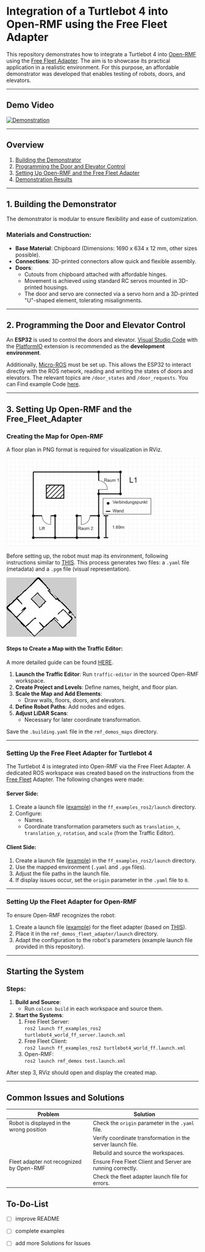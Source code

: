 # Integration of a Turtlebot 4 into Open-RMF using the Free Fleet Adapter

This repository demonstrates how to integrate a Turtlebot 4 into [Open-RMF](https://www.open-rmf.org) using the [Free Fleet Adapter](https://github.com/open-rmf/free_fleet). The aim is to showcase its practical application in a realistic environment. For this purpose, an affordable demonstrator was developed that enables testing of robots, doors, and elevators.

---

## Demo Video

[![Demonstration](https://img.youtube.com/vi/EfvdhYBY6P0/0.jpg)](https://www.youtube.com/watch?v=EfvdhYBY6P0)

---

## Overview

1. [Building the Demonstrator](#1-building-the-demonstrator)
2. [Programming the Door and Elevator Control](#2-programming-the-door-and-elevator-control)
3. [Setting Up Open-RMF and the Free Fleet Adapter](#3-setting-up-open-rmf-and-the-free_fleet_adapter)
4. [Demonstration Results](#4-demonstration-results)

---

## 1. Building the Demonstrator

The demonstrator is modular to ensure flexibility and ease of customization.

### Materials and Construction:
- **Base Material**: Chipboard (Dimensions: 1690 x 634 x 12 mm, other sizes possible).
- **Connections**: 3D-printed connectors allow quick and flexible assembly.
- **Doors**: 
  - Cutouts from chipboard attached with affordable hinges.
  - Movement is achieved using standard RC servos mounted in 3D-printed housings.
  - The door and servo are connected via a servo horn and a 3D-printed "U"-shaped element, tolerating misalignments.

---

## 2. Programming the Door and Elevator Control

An **ESP32** is used to control the doors and elevator. [Visual Studio Code](https://code.visualstudio.com) with the [PlatformIO](https://platformio.org) extension is recommended as the **development environment**.

Additionally, [Micro-ROS](https://micro.ros.org) must be set up. This allows the ESP32 to interact directly with the ROS network, reading and writing the states of doors and elevators. The relevant topics are `/door_states` and `/door_requests`.
You can Find example Code [here](/Platformio/).

---

## 3. Setting Up Open-RMF and the Free_Fleet_Adapter

### Creating the Map for Open-RMF

A floor plan in PNG format is required for visualization in RViz. 

![example floor plan](/images/map_L1.png)

Before setting up, the robot must map its environment, following instructions similar to [THIS](https://turtlebot.github.io/turtlebot4-user-manual/tutorials/generate_map.html). This process generates two files: a `.yaml` file (metadata) and a `.pgm` file (visual representation).

![example map](/images/lidar_map.png)

#### Steps to Create a Map with the Traffic Editor:

A more detailed guide can be found [HERE](https://docs.google.com/presentation/d/1Lt79xlM_XkITmURSbI5hkAAgnjSX8dHKBkgvz3x3Uzw/edit?pli=1#slide=id.g117b0289c78_0_0l).

1. **Launch the Traffic Editor**: Run `traffic-editor` in the sourced Open-RMF workspace.
2. **Create Project and Levels**: Define names, height, and floor plan.
3. **Scale the Map and Add Elements**:
   - Draw walls, floors, doors, and elevators.
4. **Define Robot Paths**: Add nodes and edges.
5. **Adjust LiDAR Scans**:
   - Necessary for later coordinate transformation.

Save the `.building.yaml` file in the `rmf_demos_maps` directory.

---

### Setting Up the Free Fleet Adapter for Turtlebot 4

The Turtlebot 4 is integrated into Open-RMF via the Free Fleet Adapter. A dedicated ROS workspace was created based on the instructions from the [Free Fleet](https://github.com/open-rmf/free_fleet/tree/main) Adapter. The following changes were made:

#### Server Side:
1. Create a launch file ([example](/server.launch)) in the `ff_examples_ros2/launch` directory.
2. Configure:
   - Names.
   - Coordinate transformation parameters such as `translation_x`, `translation_y`, `rotation`, and `scale` (from the Traffic Editor).

#### Client Side:
1. Create a launch file ([example](/turtlebot4_world_ff.launch.xml)) in the `ff_examples_ros2/launch` directory.
2. Use the mapped environment (`.yaml` and `.pgm` files).
3. Adjust the file paths in the launch file.
4. If display issues occur, set the `origin` parameter in the `.yaml` file to `0`.

---

### Setting Up the Fleet Adapter for Open-RMF

To ensure Open-RMF recognizes the robot:
1. Create a launch file ([example](/fleet_adapter.launch.xml)) for the fleet adapter (based on [THIS](https://github.com/open-rmf/rmf_ros2/blob/main/rmf_fleet_adapter/launch/fleet_adapter.launch.xml)).
2. Place it in the `rmf_demos_fleet_adapter/launch` directory.
3. Adapt the configuration to the robot's parameters (example launch file provided in this repository).

---

## Starting the System

### Steps:
1. **Build and Source**:
   - Run `colcon build` in each workspace and source them.
2. **Start the Systems**:
   1. Free Fleet Server:  
      `ros2 launch ff_examples_ros2 turtlebot4_world_ff_server.launch.xml`
   2. Free Fleet Client:  
      `ros2 launch ff_examples_ros2 turtlebot4_world_ff.launch.xml`
   3. Open-RMF:  
      `ros2 launch rmf_demos test.launch.xml`

After step 3, RViz should open and display the created map.

---

## Common Issues and Solutions

| Problem                                   | Solution                                                                |
|-------------------------------------------|-------------------------------------------------------------------------|
| Robot is displayed in the wrong position  | Check the `origin` parameter in the `.yaml` file.                      |
|                                           | Verify coordinate transformation in the server launch file.            |
|                                           | Rebuild and source the workspaces.                                     |
| Fleet adapter not recognized by Open-RMF  | Ensure Free Fleet Client and Server are running correctly.             |
|                                           | Check the fleet adapter launch file for errors.                        |


## To-Do-List
- [ ] improve README
- [ ] complete examples
- [ ] add more Solutions for Issues


